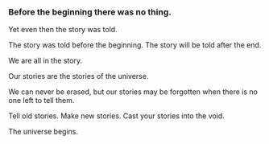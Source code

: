 

### Before the beginning there was no thing.  
Yet even then the story was told.

The story was told before the beginning. The story will be told after the end.

We are all in the story.

Our stories are the stories of the universe.

We can never be erased, but our stories may be forgotten when there is no one left to tell them. 

Tell old stories. Make new stories. Cast your stories into the void. 

The universe begins.